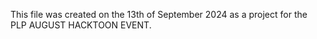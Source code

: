 This file was created on the 13th of September 2024 as a project for the PLP AUGUST HACKTOON EVENT.

